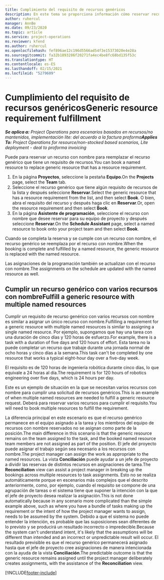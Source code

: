 ```yaml
---
title: Cumplimiento del requisito de recursos genéricos
description: En este tema se proporciona información cómo reservar recursos con nombre para un requisito de recurso genérico.
author: ruhercul
manager: AnnBe
ms.date: 09/23/2020
ms.topic: article
ms.service: project-operations
ms.reviewer: kfend
ms.author: ruhercul
ms.openlocfilehash: fef896ae12c196d5566ad54f3e15373020e4e28a
ms.sourcegitcommit: fa32b1893286f20271fa4ec4be8fc68bd135f53c
ms.translationtype: HT
ms.contentlocale: es-ES
ms.lasthandoff: 02/15/2021
ms.locfileid: "5279609"
---
```

# <a name="generic-resource-requirement-fulfillment"></a><span data-ttu-id="b0e38-103">Cumplimiento del requisito de recursos genéricos</span><span class="sxs-lookup"><span data-stu-id="b0e38-103">Generic resource requirement fulfillment</span></span>

<span data-ttu-id="b0e38-104">_**Se aplica a:** Project Operations para escenarios basados en recursos/no mantenidos, implementación lite: del acuerdo a la factura proforma_</span><span class="sxs-lookup"><span data-stu-id="b0e38-104">_**Applies To:** Project Operations for resource/non-stocked based scenarios, Lite deployment - deal to proforma invoicing_</span></span>

<span data-ttu-id="b0e38-105">Puede para reservar un recurso con nombre para reemplazar el recurso genérico que tiene un requisito de recursos.</span><span class="sxs-lookup"><span data-stu-id="b0e38-105">You can book a named resource to replace generic resource that has a resource requirement.</span></span>

1. <span data-ttu-id="b0e38-106">En la página **Proyectos**, seleccione la pestaña **Equipo**.</span><span class="sxs-lookup"><span data-stu-id="b0e38-106">On the **Projects** page, select the **Team** tab.</span></span>
2. <span data-ttu-id="b0e38-107">Seleccione el recurso genérico que tiene algún requisito de recursos de la lista y después seleccione **Reservar**.</span><span class="sxs-lookup"><span data-stu-id="b0e38-107">Select the generic resource that has a resource requirement from the list, and then select **Book**.</span></span> <span data-ttu-id="b0e38-108">O bien, abra el requisito del recurso y después haga clic en **Reservar**.</span><span class="sxs-lookup"><span data-stu-id="b0e38-108">Or, open the resource requirement and then select **Book**.</span></span>
3. <span data-ttu-id="b0e38-109">En la página **Asistente de programación**, seleccione el recurso con nombre que desee reservar para su equipo de proyecto y después seleccione **Reservar**.</span><span class="sxs-lookup"><span data-stu-id="b0e38-109">On the **Schedule Assistant** page, select a named resource to book onto your project team and then select **Book**.</span></span>

<span data-ttu-id="b0e38-110">Cuando se completa la reserva y se cumple con un recurso con nombre, el recurso genérico se reemplaza por el recurso con nombre.</span><span class="sxs-lookup"><span data-stu-id="b0e38-110">When the booking is complete and fulfilled by a named resource, the generic resource is replaced with the named resource.</span></span>

<span data-ttu-id="b0e38-111">Las asignaciones de la programación también se actualizan con el recurso con nombre.</span><span class="sxs-lookup"><span data-stu-id="b0e38-111">The assignments on the schedule are updated with the named resource as well.</span></span>

## <a name="fulfill-a-generic-resource-with-multiple-named-resources"></a><span data-ttu-id="b0e38-112">Cumplir un recurso genérico con varios recursos con nombre</span><span class="sxs-lookup"><span data-stu-id="b0e38-112">Fulfill a generic resource with multiple named resources</span></span>
<span data-ttu-id="b0e38-113">Cumplir un requisito de recurso genérico con varios recursos con nombre es similar a asignar un único recurso con nombre.</span><span class="sxs-lookup"><span data-stu-id="b0e38-113">Fulfilling a requirement for a generic resource with multiple named resources is similar to assigning a single named resource.</span></span> <span data-ttu-id="b0e38-114">Por ejemplo, supongamos que hay una tarea con una duración de cinco días y 120 horas de esfuerzo.</span><span class="sxs-lookup"><span data-stu-id="b0e38-114">For example, there is a task with a duration of five days and 120 hours of effort.</span></span> <span data-ttu-id="b0e38-115">Esta tarea no la puede completar un recurso que trabaje durante una jornada normal de ocho horas y cinco días a la semana.</span><span class="sxs-lookup"><span data-stu-id="b0e38-115">This task can't be completed by one resource that works a typical eight-hour day over a five-day week.</span></span> 

<span data-ttu-id="b0e38-116">El requisito es de 120 horas de ingeniería robótica durante cinco días, lo que equivale a 24 horas al día.</span><span class="sxs-lookup"><span data-stu-id="b0e38-116">The requirement is for 120 hours of robotics engineering over five days, which is 24 hours per day.</span></span>

<span data-ttu-id="b0e38-117">Este es un ejemplo de situación en la que se necesitan varios recursos con nombre para cumplir una solicitud de recursos genéricos.</span><span class="sxs-lookup"><span data-stu-id="b0e38-117">This is an example of when multiple named resources are needed to fulfill a generic resource request.</span></span> <span data-ttu-id="b0e38-118">Deberá para reservar varios recursos para cumplir el requisito.</span><span class="sxs-lookup"><span data-stu-id="b0e38-118">You will need to book multiple resources to fulfill the requirement.</span></span>

<span data-ttu-id="b0e38-119">La diferencia principal en este escenario es que el recurso genérico permanece en el equipo asignado a la tarea y los miembros del equipo de recursos con nombre reservados no se asignan como parte de la posición.</span><span class="sxs-lookup"><span data-stu-id="b0e38-119">The main difference in this scenario is that the generic resource remains on the team assigned to the task, and the booked named resource team members are not assigned as part of the position.</span></span> <span data-ttu-id="b0e38-120">El jefe del proyecto puede asignar el trabajo según sea necesario a los recursos con nombre.</span><span class="sxs-lookup"><span data-stu-id="b0e38-120">The project manager can assign the work as appropriate to the named resources.</span></span> <span data-ttu-id="b0e38-121">La vista **Conciliación** puede ayudar a un jefe de proyecto a dividir las reservas de distintos recursos en asignaciones de tarea.</span><span class="sxs-lookup"><span data-stu-id="b0e38-121">The **Reconciliation** view can assist a project manager in breaking up the bookings across multiple resources to task assignments.</span></span> <span data-ttu-id="b0e38-122">Esto no se realiza automáticamente porque en escenarios más complejos que el descrito anteriormente, como, por ejemplo, cuando el requisito se compone de una agrupación de tareas o el sistema tiene que suponer la intención con la que el jefe de proyecto desea realizar la asignación.</span><span class="sxs-lookup"><span data-stu-id="b0e38-122">This is not done automatically because in any scenario more complicated than the simple example above, such as where you have a bundle of tasks making up the requirement or the intent of how the project manager wants to assign, needs to be assumed by the system.</span></span> <span data-ttu-id="b0e38-123">Debido a que el sistema no puede entender la intención, es probable que las suposiciones sean diferentes de lo previsto y se producirá un resultado incorrecto o impredecible.</span><span class="sxs-lookup"><span data-stu-id="b0e38-123">Because the system can't understand intent, it's likely that the assumptions will be different than intended and an incorrect or unpredictable result will occur.</span></span> <span data-ttu-id="b0e38-124">El resultado previsible es que el recurso genérico permanecerá asignado hasta que el jefe de proyecto cree asignaciones de manera intencionada con la ayuda de la vista **Conciliación**.</span><span class="sxs-lookup"><span data-stu-id="b0e38-124">The predictable outcome is that the generic resource remains assigned until the project manager deliberately creates assignments, with the assistance of the **Reconciliation** view.</span></span>




[!INCLUDE[footer-include](../includes/footer-banner.md)]